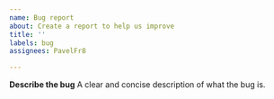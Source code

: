 ```yaml
---
name: Bug report
about: Create a report to help us improve
title: ''
labels: bug
assignees: PavelFr8

---
```


**Describe the bug**
A clear and concise description of what the bug is.

